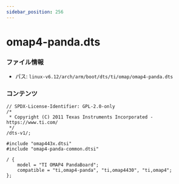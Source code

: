 ```yaml
---
sidebar_position: 256
---
```

# omap4-panda.dts

### ファイル情報

- パス: `linux-v6.12/arch/arm/boot/dts/ti/omap/omap4-panda.dts`

### コンテンツ

```dts
// SPDX-License-Identifier: GPL-2.0-only
/*
 * Copyright (C) 2011 Texas Instruments Incorporated - https://www.ti.com/
 */
/dts-v1/;

#include "omap443x.dtsi"
#include "omap4-panda-common.dtsi"

/ {
	model = "TI OMAP4 PandaBoard";
	compatible = "ti,omap4-panda", "ti,omap4430", "ti,omap4";
};

```
